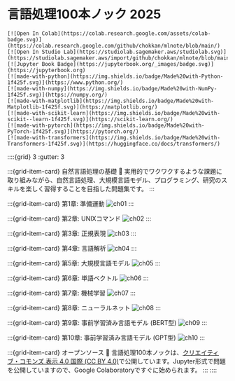 # 言語処理100本ノック 2025

```{only} html
[![Open In Colab](https://colab.research.google.com/assets/colab-badge.svg)](https://colab.research.google.com/github/chokkan/mlnote/blob/main/)
[![Open In Studio Lab](https://studiolab.sagemaker.aws/studiolab.svg)](https://studiolab.sagemaker.aws/import/github/chokkan/mlnote/blob/main/classification/01binary.ipynb)
[![Jupyter Book Badge](https://jupyterbook.org/_images/badge.svg)](https://jupyterbook.org)
[![made-with-python](https://img.shields.io/badge/Made%20with-Python-1f425f.svg)](https://www.python.org/)
[![made-with-numpy](https://img.shields.io/badge/Made%20with-NumPy-1f425f.svg)](https://numpy.org/)
[![made-with-matplotlib](https://img.shields.io/badge/Made%20with-Matplotlib-1f425f.svg)](https://matplotlib.org/)
[![made-with-scikit-learn](https://img.shields.io/badge/Made%20with-scikit--learn-1f425f.svg)](https://scikit-learn.org/)
[![made-with-pytorch](https://img.shields.io/badge/Made%20with-PyTorch-1f425f.svg)](https://pytorch.org/)
[![made-with-transformers](https://img.shields.io/badge/Made%20with-Transformers-1f425f.svg)](https://huggingface.co/docs/transformers/)
```

::::{grid} 3
:gutter: 3

:::{grid-item-card} 自然言語処理の基礎 📖
実用的でワクワクするような課題に取り組みながら、自然言語処理、大規模言語モデル、プログラミング、研究のスキルを楽しく習得することを目指した問題集です。
:::

:::{grid-item-card} 第1章: 準備運動
![ch01](images/ch01.png "ch01")
:::

:::{grid-item-card} 第2章: UNIXコマンド
![ch02](images/ch02.png "ch02")
:::

:::{grid-item-card} 第3章: 正規表現
![ch03](images/ch03.png "ch03")
:::

:::{grid-item-card} 第4章: 言語解析
![ch04](images/ch04.png "ch04")
:::

:::{grid-item-card} 第5章: 大規模言語モデル
![ch05](images/ch05.png "ch05")
:::

:::{grid-item-card} 第6章: 単語ベクトル
![ch06](images/ch06.png "ch06")
:::

:::{grid-item-card} 第7章: 機械学習
![ch07](images/ch07.png "ch07")
:::

:::{grid-item-card} 第8章: ニューラルネット
![ch08](images/ch08.png "ch08")
:::

:::{grid-item-card} 第9章: 事前学習済み言語モデル (BERT型)
![ch09](images/ch09.png "ch09")
:::

:::{grid-item-card} 第10章: 事前学習済み言語モデル (GPT型)
![ch10](images/ch10.png "ch10")
:::

:::{grid-item-card} オープンソース 🎁
言語処理100本ノックは、[クリエイティブ・コモンズ 表示 4.0 国際 (CC BY 4.0)](https://creativecommons.org/licenses/by/4.0/deed.ja)で公開しています。Jupyter形式で問題を公開していますので、Google Colaboratoryですぐに始められます。
:::
::::
